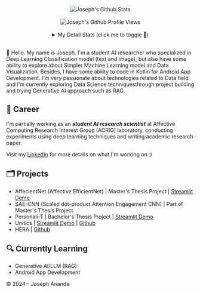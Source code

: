 <div align="center">
  <img src="https://github-readme-stats.vercel.app/api?username=josephananda&show_icons=true&theme=github_dark&hide=contribs,reviews,discussions_answered,prs_merged,prs_merged_percentage&show=discussions_started,prs" alt="Joseph's Github Stats">
  <br><br>
  <img src="https://komarev.com/ghpvc/?username=josephananda&color=blue&style=flat" alt="Joseph's Github Profile Views" />
  <br><br>
  <details>
    <summary>My Detail Stats (click me to toggle 👀)</summary>
    <br>
    <p><img src="https://github-readme-stats.vercel.app/api/top-langs/?username=josephananda&theme=github_dark&layout=donut-vertical&hide_border=true&langs_count=5" alt="Most used languages" /></p>
    <p><img src="https://github-readme-streak-stats.herokuapp.com/?user=josephananda&theme=blue-green" alt="Stat Streak" /></p>
    <p><img src="https://github-profile-trophy.vercel.app/?username=josephananda&theme=algolia&margin-w=5&margin-h=5" alt="Github Trophy" /></p>
  </details>
</div>
<br>

👋 Hello. My name is Joseph. I'm a student AI researcher who specialized in Deep Learning Classification model (text and image), but also have some ability to explore about Simpler Machine Learning model and Data Visualization. Besides, I have some ability to code in Kotlin for Android App Development. I'm very passionate about technologies related to Data field and I'm currently exploring Data Science techniquesthrough project building and trying Generative AI approach such as RAG.

## 💼 Career
I'm partially working as an ***student AI research scientist*** at Affective Computing Research Interest Group (ACRIG) laboratory, conducting experiments using deep learning techniques and writing academic research paper.

Visit my [LinkedIn](https://www.linkedin.com/in/josephananda/) for more details on what I'm working on :)

## 🗂️ Projects
- AffecientNet (Affective EfficientNet) | Master's Thesis Project | [Streamlit Demo](https://engagementclassificationdemo.streamlit.app)
- SAE-CNN (Scaled dot-product Attention Engagement CNN) | Part of Master's Thesis Project
- Personali-T | Bachelor's Thesis Project | [Streamlit Demo](https://mbti-ndemo.streamlit.app)
- Unitics | [Streamlit Demo](https://mbti-demo.streamlit.app) | [Github](https://github.com/josephananda/UniticsML)
- HERA | [Github](https://github.com/josephananda/HERA)

## 🔍 Currently Learning
- Generative AI/LLM (RAG)
- Android App Development

© 2024 - Joseph Ananda
